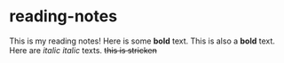 # reading-notes

This is my reading notes! Here is some **bold** text. This is also a __bold__ text. Here are *italic* _italic_ texts. ~~this is stricken~~ 
